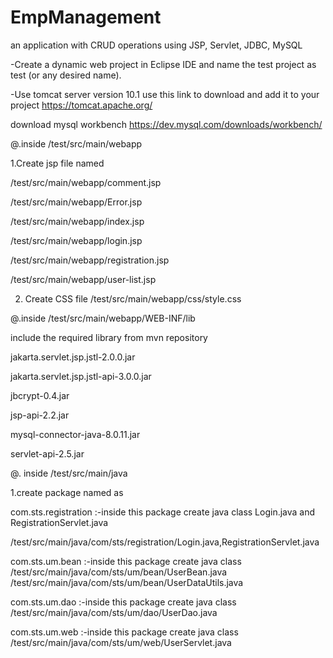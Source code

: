 # EmpManagement
 an application with CRUD operations using JSP, Servlet, JDBC, MySQL

 -Create a dynamic web project in Eclipse IDE and name the test project as test (or any desired name).
 
 -Use tomcat server version 10.1 use this link to download and add it to your project https://tomcat.apache.org/
 
 download mysql workbench  https://dev.mysql.com/downloads/workbench/
 
@.inside /test/src/main/webapp

1.Create jsp file named

/test/src/main/webapp/comment.jsp

/test/src/main/webapp/Error.jsp

/test/src/main/webapp/index.jsp

/test/src/main/webapp/login.jsp

/test/src/main/webapp/registration.jsp

/test/src/main/webapp/user-list.jsp

2. Create CSS file
   /test/src/main/webapp/css/style.css

@.inside /test/src/main/webapp/WEB-INF/lib

include the required library from mvn repository

jakarta.servlet.jsp.jstl-2.0.0.jar

jakarta.servlet.jsp.jstl-api-3.0.0.jar

jbcrypt-0.4.jar

jsp-api-2.2.jar

mysql-connector-java-8.0.11.jar

servlet-api-2.5.jar
 
@. inside /test/src/main/java 

1.create package named as 

com.sts.registration :-inside this package create java class Login.java and RegistrationServlet.java 

/test/src/main/java/com/sts/registration/Login.java,RegistrationServlet.java 

com.sts.um.bean   :-inside this package create java class     /test/src/main/java/com/sts/um/bean/UserBean.java  /test/src/main/java/com/sts/um/bean/UserDataUtils.java

com.sts.um.dao    :-inside this package create java class     /test/src/main/java/com/sts/um/dao/UserDao.java

com.sts.um.web    :-inside this package create java class     /test/src/main/java/com/sts/um/web/UserServlet.java
